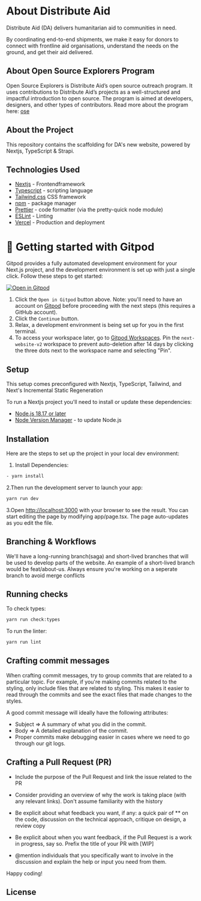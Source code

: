 # About Distribute Aid

Distribute Aid (DA) delivers humanitarian aid to communities in need.

By coordinating end-to-end shipments, we make it easy for donors to connect with frontline aid organisations, understand the needs on the ground, and get their aid delivered.

## About Open Source Explorers Program

Open Source Explorers is Distribute Aid’s open source outreach program. It uses contributions to Distribute Aid’s projects as a well-structured and impactful introduction to open source. The program is aimed at developers, designers, and other types of contributors. Read more about the program here: [ose](https://distributeaid.org/tech/oss-explorers/)

## About the Project

This repository contains the scaffolding for DA's new website, powered by Nextjs, TypeScript & Strapi.

## Technologies Used

- [Nextjs](https://nextjs.org/docs) - Frontendframework
- [Typescript](https://www.typescriptlang.org/) - scripting language
- [Tailwind.css](https://tailwindcss.com/) CSS framework
- [npm](https://docs.npmjs.com/getting-started) - package manager
- [Prettier](https://prettier.io/) - code formatter (via the pretty-quick node module)
- [ESLint](https://eslint.org/) - Linting
- [Vercel](https://vercel.com/home) - Production and deployment
<!-- - [Playwright](https://playwright.dev/) - end-to-end (E2E) test framework -->

# 🚀 Getting started with Gitpod

Gitpod provides a fully automated development environment for your Next.js project, and the development environment is set up with just a single click. Follow these steps to get started:

[![Open in Gitpod](https://gitpod.io/button/open-in-gitpod.svg)](https://gitpod.io/#https://github.com/distributeaid/next-website-v2)

1. Click the `Open in Gitpod` button above. Note: you'll need to have an account on [Gitpod](https://gitpod.io/login/) before proceeding with the next steps (this requires a GitHub account).
2. Click the `Continue` button.
3. Relax, a development environment is being set up for you in the first terminal.
4. To access your workspace later, go to [Gitpod Workspaces](https://gitpod.io/workspaces). Pin the `next-website-v2` workspace to prevent auto-deletion after 14 days by clicking the three dots next to the workspace name and selecting "Pin".

## Setup

This setup comes preconfigured with Nextjs, TypeScript, Tailwind, and Next's Incremental Static Regeneration

To run a Nextjs project you'll need to install or update these dependencies:

- [Node.js 18.17 or later](https://nodejs.org/en)
- [Node Version Manager](https://github.com/SpaceyaTech/mentorlst-dashboard/blob/main/README.md) - to update Node.js

## Installation

Here are the steps to set up the project in your local dev environment:

1. Install Dependencies:

```Bash
- yarn install
```

2.Then run the development server to launch your app:

```Bash
yarn run dev
```

3.Open <http://localhost:3000> with your browser to see the result.
You can start editing the page by modifying app/page.tsx. The page auto-updates as you edit the file.

## Branching & Workflows

We'll have a long-running branch(saga) and short-lived branches that will be used to develop parts of the website. An example of a short-lived branch would be feat/about-us. Always ensure you're working on a seperate branch to avoid merge conflicts

## Running checks

To check types:

```Bash
yarn run check:types
```

To run the linter:

```Bash
yarn run lint
```

## Crafting commit messages

When crafting commit messages, try to group commits that are related to a particular topic. For example, if you're making commits related to the styling, only include files that are related to styling. This makes it easier to read through the commits and see the exact files that made changes to the styles.

A good commit message will ideally have the following attributes:

- Subject => A summary of what you did in the commit.
- Body => A detailed explanation of the commit.
- Proper commits make debugging easier in cases where we need to go through our git logs.

## Crafting a Pull Request (PR)

- Include the purpose of the Pull Request and link the issue related to the PR

- Consider providing an overview of why the work is taking place (with any relevant links). Don't assume familiarity with the history

- Be explicit about what feedback you want, if any: a quick pair of \*\* on the code, discussion on the technical approach, critique on design, a review copy

- Be explicit about when you want feedback, if the Pull Request is a work in progress, say so. Prefix the title of your PR with [WIP]

- @mention individuals that you specifically want to involve in the discussion and explain the help or input you need from them.

Happy coding!

## License
